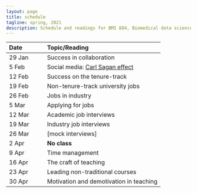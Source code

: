 ```yaml
---
layout: page
title: schedule
tagline: spring, 2021
description: Schedule and readings for BMI 884, Biomedical data science professional skills
---
```


| Date    | &nbsp;&nbsp;&nbsp;&nbsp;   | Topic/Reading  |
| :------ | -- | :----- |
| 29 Jan  |    | Success in collaboration |
| 5 Feb   |    | Social media: [Carl Sagan effect](https://doi.org/10.1523/JNEUROSCI.0086-16.2016) |
| 12 Feb  |    | Success on the tenure-track |
| 19 Feb  |    | Non-tenure-track university jobs |
| 26 Feb  |    | Jobs in industry |
| 5 Mar   |    | Applying for jobs |
| 12 Mar  |    | Academic job interviews |
| 19 Mar  |    | Industry job interviews |
| 26 Mar  |    | \[mock interviews\] |
| 2 Apr   |    | **No class** |
| 9 Apr   |    | Time management |
| 16 Apr  |    | The craft of teaching |
| 23 Apr  |    | Leading non-traditional courses |
| 30 Apr  |    | Motivation and demotivation in teaching |
